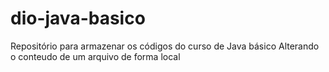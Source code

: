 # dio-java-basico
Repositório para armazenar os códigos do curso de Java básico
Alterando o conteudo de um arquivo de forma local

